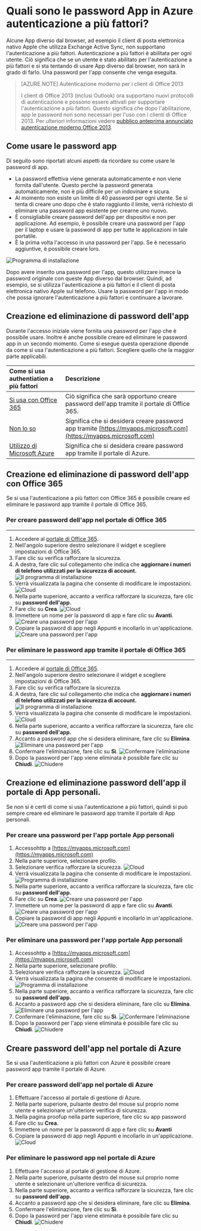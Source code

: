 <properties
    pageTitle="Quali sono le password App in Azure MFA?"
    description="Questa pagina consente agli utenti di capire quali sono le password app e quali vengono utilizzati per con rispetto a Azure MFA."
    services="multi-factor-authentication"
    documentationCenter=""
    authors="kgremban"
    manager="femila"
    editor="curtland"/>

<tags
    ms.service="multi-factor-authentication"
    ms.workload="identity"
    ms.tgt_pltfrm="na"
    ms.devlang="na"
    ms.topic="article"
    ms.date="08/04/2016"
    ms.author="kgremban"/>



# <a name="what-are-app-passwords-in-azure-multi-factor-authentication"></a>Quali sono le password App in Azure autenticazione a più fattori?

Alcune App diverso dal browser, ad esempio il client di posta elettronica nativo Apple che utilizza Exchange Active Sync, non supportano l'autenticazione a più fattori. Autenticazione a più fattori è abilitata per ogni utente. Ciò significa che se un utente è stato abilitato per l'autenticazione a più fattori e si sta tentando di usare App diverso dal browser, non sarà in grado di farlo. Una password per l'app consente che venga eseguita.

>[AZURE.NOTE] Autenticazione moderno per i client di Office 2013
>
> I client di Office 2013 (inclusi Outlook) ora supportano nuovi protocolli di autenticazione e possono essere attivati per supportare l'autenticazione a più fattori.  Questo significa che dopo l'abilitazione, app le password non sono necessari per l'uso con i clienti di Office 2013.  Per ulteriori informazioni vedere [pubblico anteprima annunciato autenticazione moderno Office 2013](https://blogs.office.com/2015/03/23/office-2013-modern-authentication-public-preview-announced/).

## <a name="how-to-use-app-passwords"></a>Come usare le password app

Di seguito sono riportati alcuni aspetti da ricordare su come usare le password di app.

- La password effettiva viene generata automaticamente e non viene fornita dall'utente. Questo perché la password generata automaticamente, non è più difficile per un indovinare e sicura.
- Al momento non esiste un limite di 40 password per ogni utente. Se si tenta di creare uno dopo che è stato raggiunto il limite, verrà richiesto di eliminare una password app esistente per crearne uno nuovo.
- È consigliabile creare password dell'app per dispositivi e non per applicazione. Ad esempio, è possibile creare una password per l'app per il laptop e usare la password di app per tutte le applicazioni in tale portatile.
- È la prima volta l'accesso in una password per l'app.  Se è necessario aggiuntive, è possibile creare loro.

![Programma di installazione](./media/multi-factor-authentication-end-user-app-passwords/app.png)

Dopo avere inserito una password per l'app, questo utilizzare invece la password originale con queste App diverso dal browser.  Quindi, ad esempio, se si utilizza l'autenticazione a più fattori e il client di posta elettronica nativo Apple sul telefono.  Usare la password per l'app in modo che possa ignorare l'autenticazione a più fattori e continuare a lavorare.

## <a name="creating-and-deleting-app-passwords"></a>Creazione ed eliminazione di password dell'app
Durante l'accesso iniziale viene fornita una password per l'app che è possibile usare.  Inoltre è anche possibile creare ed eliminare le password app in un secondo momento.  Come si esegue questa operazione dipende da come si usa l'autenticazione a più fattori.  Scegliere quello che la maggior parte applicabili.

Come si usa authentiation a più fattori|Descrizione
:------------- | :------------- |
[Si usa con Office 365](#creating-and-deleting-app-passwords-with-office-365)|  Ciò significa che sarà opportuno creare password dell'app tramite il portale di Office 365.
[Non lo so](#creating-and-deleting-app-passwords-with-myapps-portal)|Significa che si desidera creare password app tramite [https://myapps.microsoft.com](https://myapps.microsoft.com)
[Utilizzo di Microsoft Azure](#create-app-passwords-in-the-azure-portal)| Significa che si desidera creare password app tramite il portale di Azure.

## <a name="creating-and-deleting-app-passwords-with-office-365"></a>Creazione ed eliminazione di password dell'app con Office 365

Se si usa l'autenticazione a più fattori con Office 365 è possibile creare ed eliminare le password app tramite il portale di Office 365.

### <a name="to-create-app-passwords-in-the-office-365-portal"></a>Per creare password dell'app nel portale di Office 365
--------------------------------------------------------------------------------

1. Accedere al [portale di Office 365](https://login.microsoftonline.com/).
2. Nell'angolo superiore destro selezionare il widget e scegliere impostazioni di Office 365.
3. Fare clic su verifica rafforzare la sicurezza.
4. A destra, fare clic sul collegamento che indica che **aggiornare i numeri di telefono utilizzati per la sicurezza di account.** 
 ![Il programma di installazione](./media/multi-factor-authentication-end-user-manage/o365a.png)
5. Verrà visualizzata la pagina che consente di modificare le impostazioni.
![Cloud](./media/multi-factor-authentication-end-user-manage/o365b.png)
6. Nella parte superiore, accanto a verifica rafforzare la sicurezza, fare clic su **password dell'app.**
7. Fare clic su **Crea**.
![Cloud](./media/multi-factor-authentication-end-user-app-passwords-create-o365/apppass.png)
8. Immettere un nome per la password di app e fare clic su **Avanti**.
![Creare una password per l'app](./media/multi-factor-authentication-end-user-app-passwords/create1.png)
9. Copiare la password di app negli Appunti e incollarlo in un'applicazione.
![Creare una password per l'app](./media/multi-factor-authentication-end-user-app-passwords/create2.png)


### <a name="to-delete-app-passwords-using-the-office-365-portal"></a>Per eliminare le password app tramite il portale di Office 365
--------------------------------------------------------------------------------


1. Accedere al [portale di Office 365](https://login.microsoftonline.com/).
2. Nell'angolo superiore destro selezionare il widget e scegliere impostazioni di Office 365.
3. Fare clic su verifica rafforzare la sicurezza.
4. A destra, fare clic sul collegamento che indica che **aggiornare i numeri di telefono utilizzati per la sicurezza di account.** 
 ![Il programma di installazione](./media/multi-factor-authentication-end-user-manage/o365a.png)
5. Verrà visualizzata la pagina che consente di modificare le impostazioni.
![Cloud](./media/multi-factor-authentication-end-user-manage/o365b.png)
6. Nella parte superiore, accanto a verifica rafforzare la sicurezza, fare clic su **password dell'app.**
7. Accanto a password app che si desidera eliminare, fare clic su **Elimina**.
![Eliminare una password per l'app](./media/multi-factor-authentication-end-user-app-passwords/delete1.png)
8. Confermare l'eliminazione, fare clic su **Sì**.
![Confermare l'eliminazione](./media/multi-factor-authentication-end-user-app-passwords/delete2.png)
9. Dopo la password per l'app viene eliminata è possibile fare clic su **Chiudi**.
![Chiudere](./media/multi-factor-authentication-end-user-app-passwords/delete3.png)


## <a name="creating-and-deleting-app-passwords-with-myapps-portal"></a>Creazione ed eliminazione password dell'app il portale di App personali.
Se non si è certi di come si usa l'autenticazione a più fattori, quindi si può sempre creare ed eliminare le password app tramite il portale di App personali.

### <a name="to-create-an-app-password-using-the-myapps-portal"></a>Per creare una password per l'app portale App personali

1. Accessohttp a [https://myapps.microsoft.com](https://myapps.microsoft.com)
2. Nella parte superiore, selezionare profilo.
3. Selezionare verifica rafforzare la sicurezza.
![Cloud](./media/multi-factor-authentication-end-user-manage/myapps1.png)
4. Verrà visualizzata la pagina che consente di modificare le impostazioni.
![Programma di installazione](./media/multi-factor-authentication-end-user-manage-myapps/proofup.png)
5. Nella parte superiore, accanto a verifica rafforzare la sicurezza, fare clic su **password dell'app.**
6. Fare clic su **Crea**.
![Creare una password per l'app](./media/multi-factor-authentication-end-user-app-passwords/create3.png)
7. Immettere un nome per la password di app e fare clic su **Avanti**.
![Creare una password per l'app](./media/multi-factor-authentication-end-user-app-passwords/create1.png)
8. Copiare la password di app negli Appunti e incollarlo in un'applicazione.
![Creare una password per l'app](./media/multi-factor-authentication-end-user-app-passwords/create2.png)

### <a name="to-delete-an-app-password-using-the-myapps-portal"></a>Per eliminare una password per l'app portale App personali

1. Accessohttp a [https://myapps.microsoft.com](https://myapps.microsoft.com)
2. Nella parte superiore, selezionare profilo.
3. Selezionare verifica rafforzare la sicurezza.
![Cloud](./media/multi-factor-authentication-end-user-manage/myapps1.png)
4. Verrà visualizzata la pagina che consente di modificare le impostazioni.
![Programma di installazione](./media/multi-factor-authentication-end-user-manage-myapps/proofup.png)
5. Nella parte superiore, accanto a verifica rafforzare la sicurezza, fare clic su **password dell'app.**
6. Accanto a password app che si desidera eliminare, fare clic su **Elimina**.
![Eliminare una password per l'app](./media/multi-factor-authentication-end-user-app-passwords/delete1.png)
7. Confermare l'eliminazione, fare clic su **Sì**.
![Confermare l'eliminazione](./media/multi-factor-authentication-end-user-app-passwords/delete2.png)
8. Dopo la password per l'app viene eliminata è possibile fare clic su **Chiudi**.
![Chiudere](./media/multi-factor-authentication-end-user-app-passwords/delete3.png)


## <a name="create-app-passwords-in-the-azure-portal"></a>Creare password dell'app nel portale di Azure

Se si usa l'autenticazione a più fattori con Azure è possibile creare password app tramite il portale di Azure.

### <a name="to-create-app-passwords-in-the-azure-portal"></a>Per creare password dell'app nel portale di Azure

1. Effettuare l'accesso al portale di gestione di Azure.
2. Nella parte superiore, pulsante destro del mouse sul proprio nome utente e selezionare un'ulteriore verifica di sicurezza.
3. Nella pagina proofup nella parte superiore, fare clic su app password
4. Fare clic su **Crea**.
5. Immettere un nome per la password di app e fare clic su **Avanti**
6. Copiare la password di app negli Appunti e incollarlo in un'applicazione.
![Cloud](./media/multi-factor-authentication-end-user-app-passwords-create-azure/app2.png)

### <a name="to-delete-app-passwords-in-the-azure-portal"></a>Per eliminare le password app nel portale di Azure

1. Effettuare l'accesso al portale di gestione di Azure.
2. Nella parte superiore, pulsante destro del mouse sul proprio nome utente e selezionare un'ulteriore verifica di sicurezza.
3. Nella parte superiore, accanto a verifica rafforzare la sicurezza, fare clic su **password dell'app.**
4. Accanto a password app che si desidera eliminare, fare clic su **Elimina**.
5. Confermare l'eliminazione, fare clic su **Sì**.
6. Dopo la password per l'app viene eliminata è possibile fare clic su **Chiudi**.
![Chiudere](./media/multi-factor-authentication-end-user-app-passwords/delete3.png)
